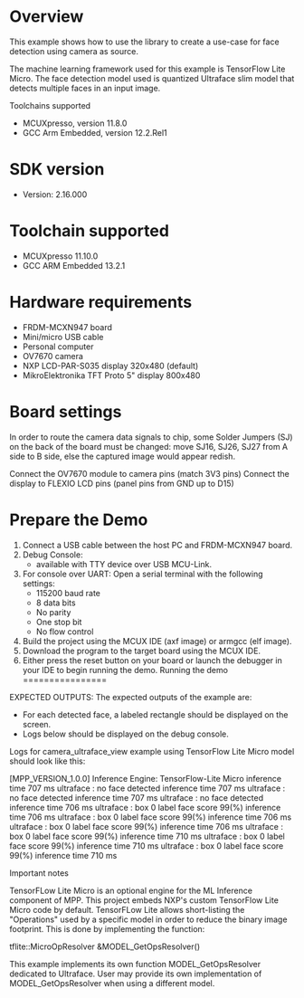Overview
========

This example shows how to use the library to create a use-case for
face detection using camera as source.

The machine learning framework used for this example is TensorFlow Lite Micro.
The face detection model used is quantized Ultraface slim model that detects multiple faces in an input image.

Toolchains supported
- MCUXpresso, version 11.8.0
- GCC Arm Embedded, version 12.2.Rel1


SDK version
===========
- Version: 2.16.000

Toolchain supported
===================
- MCUXpresso  11.10.0
- GCC ARM Embedded  13.2.1

Hardware requirements
=====================
- FRDM-MCXN947 board
- Mini/micro USB cable
- Personal computer
- OV7670 camera
- NXP LCD-PAR-S035 display 320x480 (default)
- MikroElektronika TFT Proto 5" display 800x480

Board settings
==============
In order to route the camera data signals to chip,
some Solder Jumpers (SJ) on the back of the board must be changed:
move SJ16, SJ26, SJ27 from A side to B side,
else the captured image would appear redish.

Connect the OV7670 module to camera pins (match 3V3 pins)
Connect the display to FLEXIO LCD pins (panel pins from GND up to D15)

Prepare the Demo
================
1. Connect a USB cable between the host PC and FRDM-MCXN947 board.
2. Debug Console:
   - available with TTY device over USB MCU-Link. 
3. For console over UART: Open a serial terminal with the following settings:
   - 115200 baud rate
   - 8 data bits
   - No parity
   - One stop bit
   - No flow control
4. Build the project using the MCUX IDE (axf image) or armgcc (elf image).
5. Download the program to the target board using the MCUX IDE.
6. Either press the reset button on your board or launch the debugger in your IDE to begin running the demo.
Running the demo
================

EXPECTED OUTPUTS:
The expected outputs of the example are:
- For each detected face, a labeled rectangle should be displayed on the screen.
- Logs below should be displayed on the debug console.

Logs for camera_ultraface_view example using TensorFlow Lite Micro model should look like this:

[MPP_VERSION_1.0.0]
Inference Engine: TensorFlow-Lite Micro
inference time 707 ms
ultraface : no face detected
inference time 707 ms
ultraface : no face detected
inference time 707 ms
ultraface : no face detected
inference time 706 ms
ultraface : box 0 label face score 99(%)
inference time 706 ms
ultraface : box 0 label face score 99(%)
inference time 706 ms
ultraface : box 0 label face score 99(%)
inference time 706 ms
ultraface : box 0 label face score 99(%)
inference time 710 ms
ultraface : box 0 label face score 99(%)
inference time 710 ms
ultraface : box 0 label face score 99(%)
inference time 710 ms

Important notes

TensorFLow Lite Micro is an optional engine for the ML Inference component of MPP.
This project embeds NXP's custom TensorFlow Lite Micro code by default.
TensorFLow Lite allows short-listing the "Operations" used by a specific model in order to reduce the binary image footprint.
This is done by implementing the function:

tflite::MicroOpResolver &MODEL_GetOpsResolver()

This example implements its own function MODEL_GetOpsResolver dedicated to Ultraface.
User may provide its own implementation of MODEL_GetOpsResolver when using a different model.
